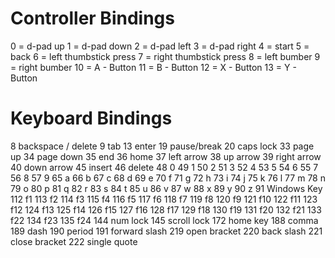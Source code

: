 # Controller Bindings
0 = d-pad up
1 = d-pad down
2 = d-pad left
3 = d-pad right
4 = start
5 = back
6 = left thumbstick press
7 = right thumbstick press
8 = left bumber
9 = right bumber
10 = A - Button
11 = B - Button
12 = X - Button
13 = Y - Button

# Keyboard Bindings 
8	backspace / delete
9	tab
13	enter
19	pause/break
20	caps lock
33	page up
34	page down
35	end
36	home
37	left arrow
38	up arrow
39	right arrow
40	down arrow
45	insert
46	delete
48	0
49	1
50	2
51	3
52	4
53	5
54	6
55	7
56	8
57	9
65	a
66	b
67	c
68	d
69	e
70	f
71	g
72	h
73	i
74	j
75	k
76	l
77	m
78	n
79	o
80	p
81	q
82	r
83	s
84	t
85	u
86	v
87	w
88	x
89	y
90	z
91	Windows Key 
112	f1
113	f2
114	f3
115	f4
116	f5
117	f6
118	f7
119	f8
120	f9
121	f10
122	f11
123	f12
124	f13
125	f14
126	f15
127	f16
128	f17
129	f18
130	f19
131	f20
132	f21
133	f22
134	f23
135	f24
144	num lock
145	scroll lock
172	home key
188	comma
189	dash
190	period
191	forward slash 
219	open bracket
220	back slash
221	close bracket
222	single quote 